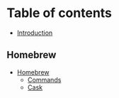 # Table of contents

- [Introduction](README.md)

## Homebrew

- [Homebrew](homebrew/README.md)
  - [Commands](homebrew/commands.md)
  - [Cask](homebrew/cask.md)
